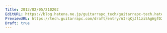 ```yaml
---
Title: 2013/02/05/210202
EditURL: https://blog.hatena.ne.jp/guitarrapc_tech/guitarrapc-tech.hatenablog.com/atom/entry/6802418398340412274
PreviewURL: https://tech.guitarrapc.com/draft/entry/AIrqKjJl1ziSAgWgfD2BcEecRAc
Draft: true
---
```


